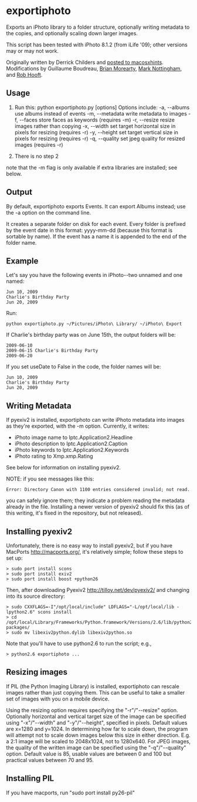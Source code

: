 exportiphoto
============

Exports an iPhoto library to a folder structure, optionally writing
metadata to the copies, and optionally scaling down larger images.

This script has been tested with iPhoto 8.1.2 (from iLife '09); other versions
may or may not work.

Originally written by Derrick Childers and 
[posted to macosxhints](http://www.macosxhints.com/article.php?story=20081108132735425).
Modifications by Guillaume Boudreau, 
[Brian Morearty](http://github.com/BMorearty),
[Mark Nottingham](http://github.com/mnot), and
[Rob Hooft](http://github.com/rwwh).

Usage
-----

1. Run this:
        python exportiphoto.py [options] <iPhoto Library dir> <destination dir>
   Options include:
        -a, --albums    use albums instead of events
        -m, --metadata  write metadata to images
        -f, --faces     store faces as keywords (requires -m)
        -r, --resize    resize images rather than copying
        -x, --width     set target horizontal size in pixels for resizing (requires -r)
        -y, --height    set target vertical size in pixels for resizing (requires -r)
        -q, --quality   set jpeg quality for resized images (requires -r)

2. There is no step 2

note that the -m flag is only available if extra libraries are installed; 
see below.

Output
------

By default, exportiphoto exports Events.  It can export Albums instead; use
the -a option on the command line.

It creates a separate folder on disk for each event.  Every folder is prefixed
by the event date in this format: yyyy-mm-dd (because this format is sortable by name).
If the event has a name it is appended to the end of the folder name.

Example
-------

Let's say you have the following events in iPhoto--two unnamed and one named:

    Jun 10, 2009
    Charlie's Birthday Party
    Jun 20, 2009

Run:

    python exportiphoto.py ~/Pictures/iPhoto\ Library/ ~/iPhoto\ Export

If Charlie's birthday party was on June 15th, the output folders will be:

    2009-06-10
    2009-06-15 Charlie's Birthday Party
    2009-06-20

If you set useDate to False in the code, the folder names will be:

    Jun 10, 2009
    Charlie's Birthday Party
    Jun 20, 2009

Writing Metadata
----------------

If pyexiv2 is installed, exportiphoto can write iPhoto metadata into 
images as they're exported, with the -m option. Currently, it writes:

 - iPhoto image name to Iptc.Application2.Headline
 - iPhoto description to Iptc.Application2.Caption
 - iPhoto keywords to Iptc.Application2.Keywords
 - iPhoto rating to Xmp.xmp.Rating

See below for information on installing pyexiv2.

NOTE: if you see messages like this:

    Error: Directory Canon with 1100 entries considered invalid; not read.
    
you can safely ignore them; they indicate a problem reading the metadata
already in the file. Installing a newer version of pyexiv2 should fix this
(as of this writing, it's fixed in the repository, but not released).

Installing pyexiv2
------------------

Unfortunately, there is no easy way to install pyexiv2, but if you have
MacPorts <http://macports.org/>, it's relatively simple; follow these steps
to set up:

    > sudo port install scons
    > sudo port install exiv2
    > sudo port install boost +python26
    
Then, after downloading Pyexiv2 <http://tilloy.net/dev/pyexiv2/> and changing 
into its source directory:
        
    > sudo CXXFLAGS=-I"/opt/local/include" LDFLAGS="-L/opt/local/lib -lpython2.6" scons install
    > cd /opt/local/Library/Frameworks/Python.framework/Versions/2.6/lib/python2.6/site-packages/
    > sudo mv libexiv2python.dylib libexiv2python.so
    
Note that you'll have to use python2.6 to run the script; e.g.,

    > python2.6 exportiphoto ...
    
Resizing images
---------------

If PIL (the Python Imaging Library) is installed, exportiphoto can 
rescale images rather than just copying them. This can be useful to take a smaller
set of images with you on a mobile device.

Using the resizing option requires specifying the "-r"/"--resize" option. Optionally
horizontal and vertical target size of the image can be specified using "-x"/"--width" 
and "-y"/"--height", specified in pixels. Default values are x=1280 and y=1024. In 
determining how far to scale down, the program will attempt not to scale down images 
below this size in either direction. E.g. a 2:1 image will be scaled to 2048x1024, 
not to 1280x640. For JPEG images, the quality of the written image can be specified 
using the "-q"/"--quality" option. Default value is 85, usable values are between 
0 and 100 but practical values between 70 and 95.

Installing PIL
--------------
If you have macports, run "sudo port install py26-pil"

